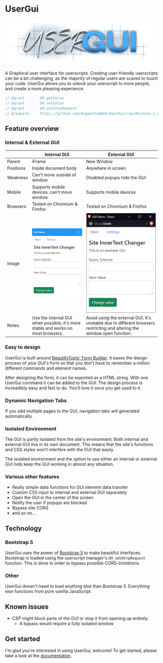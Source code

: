 # UserGui

<img src="media/usergui_logo.png" alt="logo" width="500"/>

A Graphical user interface for userscripts. Creating user-friendly userscripts can be a bit challenging, as the majority of regular users are scared to touch your code. UserGui allows you to unlock your userscript to more people, and create a more pleasing experience.

```js
// @grant       GM_getValue
// @grant       GM_setValue
// @grant       GM_xmlhttpRequest
// @require     https://github.com/AugmentedWeb/UserGui/raw/Release-1.0/usergui.js
```

## Feature overview

### Internal & External GUI

|           | Internal GUI                 | External GUI                 |
|-----------|------------------------------|------------------------------|
| Parent    | iFrame                       | New Window                   |
| Positions | Inside document body         | Anywhere in screen           |
| Weakness  | Can't move outside of window | Disabled popups hide the GUI |
| Mobile   | Supports mobile devices, can't move window | Supports mobile devices |
| Browsers   | Tested on Chromium & Firefox | Tested on Chromium & Firefox |
| Image  | ![Internal GUI](media/example_gui.png) | ![External GUI](media/external_gui.png) |
| Notes | Use the internal GUI when possible, it's more stable and works on most browsers. | Avoid using the external GUI. It's unstable due to different browsers restricting and altering the window.open function. |

### Easy to design

UserGui is built around [BeautifyTools' Form Builder](https://beautifytools.com/html-form-builder.php). It eases the design process of your GUI's form so that you don't have to remember a million different commands and element names.

After designing the form, it can be exported as a HTML string. With one UserGui command it can be added to the GUI. The design process is increadibly easy and fast to do. You'll love it once you get used to it.

### Dynamic Navigation Tabs

If you add multiple pages to the GUI, navigation tabs will generated automatically.

### Isolated Environment

The GUI is partly isolated from the site's environment. Both internal and external GUI live in its own document. This means that the site's functions and CSS styles won't interfere with the GUI that easily. 

The isolated environment and the option to use either an internal or external GUI help keep the GUI working in almost any situation.

### Various other features

* Really simple data functions for GUI element data transfer
* Custom CSS input to internal and external GUI separately
* Open the GUI in the center of the screen
* Notify the user if popups are blocked
* Bypass site CORS
* and so on...

## Technology

### Bootstrap 5

UserGui uses the power of [Bootstrap 5](https://getbootstrap.com/docs/5.0/getting-started/introduction/) to make beautiful interfaces. Bootstrap is loaded using the userscript manager's `GM_xmlHttpRequest` function. This is done in order to bypass possible CORS-limitations.

### Other

UserGui doesn't need to load anything else than Bootstrap 5. Everything else functions from pure vanilla JavaScript.

## Known issues

- CSP might block parts of the GUI or stop it from opening up entirely.
  - A bypass would require a fully isolated window

## Get started

I'm glad you're interested in using UserGui, welcome! To get started, please take a look at the [documentation](documentation.md).

